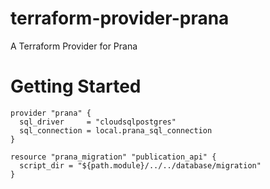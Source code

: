 # terraform-provider-prana

A Terraform Provider for Prana

# Getting Started

```hcl
provider "prana" {
  sql_driver     = "cloudsqlpostgres"
  sql_connection = local.prana_sql_connection
}

resource "prana_migration" "publication_api" {
  script_dir = "${path.module}/../../database/migration"
}
```
